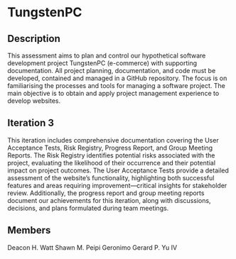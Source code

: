 # TungstenPC

## Description
This assessment aims to plan and control our hypothetical software development project TungstenPC (e-commerce) with supporting documentation. All project planning, documentation, and code must be developed, contained and managed in a GitHub repository. The focus is on familiarising the processes and tools for managing a software project. The main objective is to obtain and apply project management experience to develop websites.

## Iteration 3
This iteration includes comprehensive documentation covering the User Acceptance Tests, Risk Registry, Progress Report, and Group Meeting Reports. The Risk Registry identifies potential risks associated with the project, evaluating the likelihood of their occurrence and their potential impact on project outcomes. The User Acceptance Tests provide a detailed assessment of the website’s functionality, highlighting both successful features and areas requiring improvement—critical insights for stakeholder review. Additionally, the progress report and group meeting reports document our achievements for this iteration, along with discussions, decisions, and plans formulated during team meetings.

## Members
Deacon H. Watt
Shawn M. Peipi
Geronimo Gerard P. Yu IV
